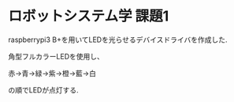 # ロボットシステム学 課題1
raspberrypi3 B+を用いてLEDを光らせるデバイスドライバを作成した.

角型フルカラーLEDを使用し、

赤→青→緑→紫→橙→藍→白

の順でLEDが点灯する.
